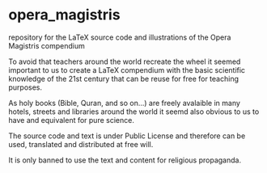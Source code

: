# opera_magistris
repository for the LaTeX source code and illustrations of the Opera Magistris compendium

To avoid that teachers around the world recreate the wheel it seemed important to us to create a LaTeX compendium with the basic scientific knowledge of the 21st century that can be reuse for free for teaching purposes.

As holy books (Bible, Quran, and so on...) are freely avalaible in many hotels, streets and libraries around the world it seemd also obvious to us to have and equivalent for pure science.

The source code and text is under Public License and therefore can be used, translated and distributed at free will.

It is only banned to use the text and content for religious propaganda.
